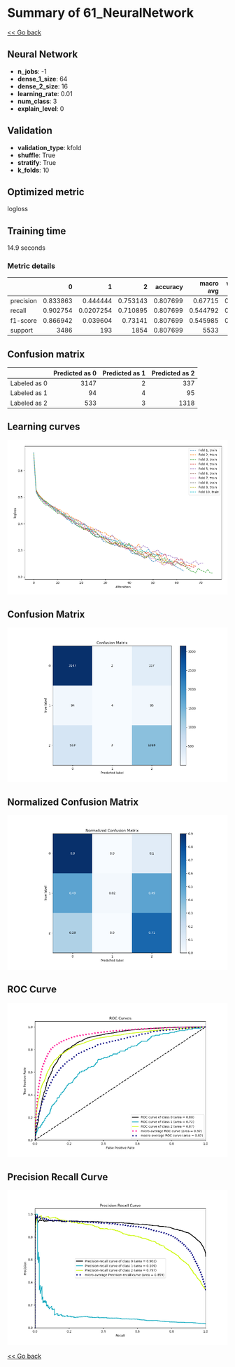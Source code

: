 # Summary of 61_NeuralNetwork

[<< Go back](../README.md)


## Neural Network
- **n_jobs**: -1
- **dense_1_size**: 64
- **dense_2_size**: 16
- **learning_rate**: 0.01
- **num_class**: 3
- **explain_level**: 0

## Validation
 - **validation_type**: kfold
 - **shuffle**: True
 - **stratify**: True
 - **k_folds**: 10

## Optimized metric
logloss

## Training time

14.9 seconds

### Metric details
|           |           0 |           1 |           2 |   accuracy |   macro avg |   weighted avg |   logloss |
|:----------|------------:|------------:|------------:|-----------:|------------:|---------------:|----------:|
| precision |    0.833863 |   0.444444  |    0.753143 |   0.807699 |    0.67715  |       0.793232 |  0.539436 |
| recall    |    0.902754 |   0.0207254 |    0.710895 |   0.807699 |    0.544792 |       0.807699 |  0.539436 |
| f1-score  |    0.866942 |   0.039604  |    0.73141  |   0.807699 |    0.545985 |       0.792669 |  0.539436 |
| support   | 3486        | 193         | 1854        |   0.807699 | 5533        |    5533        |  0.539436 |


## Confusion matrix
|              |   Predicted as 0 |   Predicted as 1 |   Predicted as 2 |
|:-------------|-----------------:|-----------------:|-----------------:|
| Labeled as 0 |             3147 |                2 |              337 |
| Labeled as 1 |               94 |                4 |               95 |
| Labeled as 2 |              533 |                3 |             1318 |

## Learning curves
![Learning curves](learning_curves.png)
## Confusion Matrix

![Confusion Matrix](confusion_matrix.png)


## Normalized Confusion Matrix

![Normalized Confusion Matrix](confusion_matrix_normalized.png)


## ROC Curve

![ROC Curve](roc_curve.png)


## Precision Recall Curve

![Precision Recall Curve](precision_recall_curve.png)



[<< Go back](../README.md)

